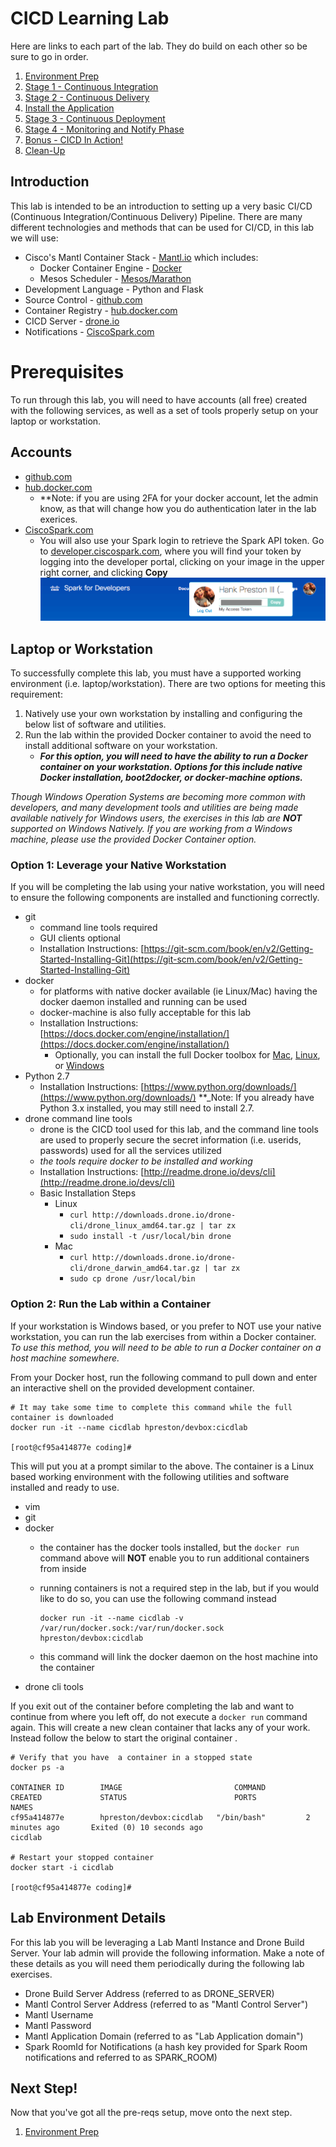 # CICD Learning Lab

Here are links to each part of the lab.  They do build on each other so be sure to go in order.

1. [Environment Prep](environment_prep.md)
2. [Stage 1 - Continuous Integration](cicd_stage_1.md)
3. [Stage 2 - Continuous Delivery](cicd_stage_2.md)
4. [Install the Application](app_install.md)
5. [Stage 3 - Continuous Deployment](cicd_stage_3.md)
6. [Stage 4 - Monitoring and Notify Phase](notify_phase.md)
7. [Bonus - CICD In Action!](bonus.md)
8. [Clean-Up](cleanup.md)

## Introduction

This lab is intended to be an introduction to setting up a very basic CI/CD (Continuous Integration/Continuous Delivery) Pipeline.  There are many different technologies and methods that can be used for CI/CD, in this lab we will use:

* Cisco's Mantl Container Stack - <a href="http://mantl.io" target="_blank">Mantl.io</a> which includes:
  * Docker Container Engine - [Docker](http://www.docker.com)
  * Mesos Scheduler - [Mesos/Marathon](http://mesos.apache.org)
* Development Language - Python and Flask
* Source Control - [github.com](https://github.com)
* Container Registry - [hub.docker.com](http://hub.docker.com)
* CICD Server - [drone.io](http://drone.io)
* Notifications - [CiscoSpark.com](http://CiscoSpark.com)

# Prerequisites

To run through this lab, you will need to have accounts (all free) created with the following services, as well as a set of tools properly setup on your laptop or workstation.

## Accounts

* [github.com](https://github.com)
* [hub.docker.com](http://hub.docker.com)
  * **Note: if you are using 2FA for your docker account, let the admin know, as that will change how you do authentication later in the lab exerices.
* [CiscoSpark.com](http://CiscoSpark.com)
  * You will also use your Spark login to retrieve the Spark API token. Go to [developer.ciscospark.com](http://developer.ciscospark.com), where you will find your token by logging into the developer portal, clicking on your image in the upper right corner, and clicking **Copy**
    ![Spark Token](images/spark_token.png)

## Laptop or Workstation

To successfully complete this lab, you must have a supported working environment (i.e. laptop/workstation).  There are two options for meeting this requirement:

1. Natively use your own workstation by installing and configuring the below list of software and utilities.
2. Run the lab within the provided Docker container to avoid the need to install additional software on your workstation.
   * **_For this option, you will need to have the ability to run a Docker container on your workstation.  Options for this include native Docker installation, boot2docker, or docker-machine options._**

_Though Windows Operation Systems are becoming more common with developers, and many development tools and utilities are being made available natively for Windows users, the exercises in this lab are **NOT** supported on Windows Natively.  If you are working from a Windows machine, please use the provided Docker Container option._

### Option 1: Leverage your Native Workstation

If you will be completing the lab using your native workstation, you will need to ensure the following components are installed and functioning correctly.

* git
  * command line tools required
  * GUI clients optional
  * Installation Instructions: [https://git-scm.com/book/en/v2/Getting-Started-Installing-Git](https://git-scm.com/book/en/v2/Getting-Started-Installing-Git)
* docker
  * for platforms with native docker available (ie Linux/Mac) having the docker daemon installed and running can be used
  * docker-machine is also fully acceptable for this lab
  * Installation Instructions: [https://docs.docker.com/engine/installation/](https://docs.docker.com/engine/installation/)
    * Optionally, you can install the full Docker toolbox for [Mac](https://docs.docker.com/v1.10/mac/), [Linux](https://docs.docker.com/v1.10/linux/), or [Windows](https://docs.docker.com/v1.10/windows/)
* Python 2.7
  * Installation Instructions: [https://www.python.org/downloads/](https://www.python.org/downloads/)
  **_Note: If you already have Python 3.x installed, you may still need to install 2.7.
* drone command line tools
  * drone is the CICD tool used for this lab, and the command line tools are used to properly secure the secret information (i.e. userids, passwords) used for all the services utilized
  * _the tools require docker to be installed and working_
  * Installation Instructions: [http://readme.drone.io/devs/cli](http://readme.drone.io/devs/cli)
  * Basic Installation Steps
    * Linux
      * `curl http://downloads.drone.io/drone-cli/drone_linux_amd64.tar.gz | tar zx`
      * `sudo install -t /usr/local/bin drone`
    * Mac
      * `curl http://downloads.drone.io/drone-cli/drone_darwin_amd64.tar.gz | tar zx`
      * `sudo cp drone /usr/local/bin`

### Option 2: Run the Lab within a Container

If your workstation is Windows based, or you prefer to NOT use your native workstation, you can run the lab exercises from within a Docker container.  _To use this method, you will need to be able to run a Docker container on a host machine somewhere._

From your Docker host, run the following command to pull down and enter an interactive shell on the provided development container.

```
# It may take some time to complete this command while the full container is downloaded
docker run -it --name cicdlab hpreston/devbox:cicdlab

[root@cf95a414877e coding]#

```

This will put you at a prompt similar to the above.  The container is a Linux based working environment with the following utilities and software installed and ready to use.

* vim
* git
* docker
  * the container has the docker tools installed, but the `docker run` command above will **NOT** enable you to run additional containers from inside
  * running containers is not a required step in the lab, but if you would like to do so, you can use the following command instead

    ```
    docker run -it --name cicdlab -v /var/run/docker.sock:/var/run/docker.sock hpreston/devbox:cicdlab
    ```

  * this command will link the docker daemon on the host machine into the container
* drone cli tools

If you exit out of the container before completing the lab and want to continue from where you left off, do not execute a `docker run` command again.  This will create a new clean container that lacks any of your work.  Instead follow the below to start the original container .

```
# Verify that you have  a container in a stopped state
docker ps -a

CONTAINER ID        IMAGE                         COMMAND             CREATED             STATUS                        PORTS               NAMES
cf95a414877e        hpreston/devbox:cicdlab   "/bin/bash"         2 minutes ago       Exited (0) 10 seconds ago                         cicdlab

# Restart your stopped container
docker start -i cicdlab

[root@cf95a414877e coding]#
```

## Lab Environment Details

For this lab you will be leveraging a Lab Mantl Instance and Drone Build Server.  Your lab admin will provide the following information.  Make a note of these details as you will need them periodically during the following lab exercises.

* Drone Build Server Address (referred to as DRONE_SERVER)
* Mantl Control Server Address (referred to as "Mantl Control Server")
* Mantl Username 
* Mantl Password
* Mantl Application Domain (referred to as "Lab Application domain")
* Spark RoomId for Notifications (a hash key provided for Spark Room notifications and referred to as SPARK_ROOM)

## Next Step!

Now that you've got all the pre-reqs setup, move onto the next step.

1. [Environment Prep](environment_prep.md)
